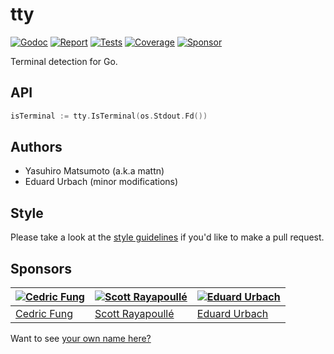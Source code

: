 # tty

[![Godoc][godoc-image]][godoc-url]
[![Report][report-image]][report-url]
[![Tests][tests-image]][tests-url]
[![Coverage][coverage-image]][coverage-url]
[![Sponsor][sponsor-image]][sponsor-url]

Terminal detection for Go.

## API

```go
isTerminal := tty.IsTerminal(os.Stdout.Fd())
```

## Authors

* Yasuhiro Matsumoto (a.k.a mattn)
* Eduard Urbach (minor modifications)

## Style

Please take a look at the [style guidelines](https://github.com/akyoto/quality/blob/master/STYLE.md) if you'd like to make a pull request.

## Sponsors

| [![Cedric Fung](https://avatars3.githubusercontent.com/u/2269238?s=70&v=4)](https://github.com/cedricfung) | [![Scott Rayapoullé](https://avatars3.githubusercontent.com/u/11772084?s=70&v=4)](https://github.com/soulcramer) | [![Eduard Urbach](https://avatars3.githubusercontent.com/u/438936?s=70&v=4)](https://eduardurbach.com) |
| --- | --- | --- |
| [Cedric Fung](https://github.com/cedricfung) | [Scott Rayapoullé](https://github.com/soulcramer) | [Eduard Urbach](https://eduardurbach.com) |

Want to see [your own name here?](https://github.com/users/akyoto/sponsorship)

[godoc-image]: https://godoc.org/github.com/akyoto/tty?status.svg
[godoc-url]: https://godoc.org/github.com/akyoto/tty
[report-image]: https://goreportcard.com/badge/github.com/akyoto/tty
[report-url]: https://goreportcard.com/report/github.com/akyoto/tty
[tests-image]: https://cloud.drone.io/api/badges/akyoto/tty/status.svg
[tests-url]: https://cloud.drone.io/akyoto/tty
[coverage-image]: https://codecov.io/gh/akyoto/tty/graph/badge.svg
[coverage-url]: https://codecov.io/gh/akyoto/tty
[sponsor-image]: https://img.shields.io/badge/github-donate-green.svg
[sponsor-url]: https://github.com/users/akyoto/sponsorship
